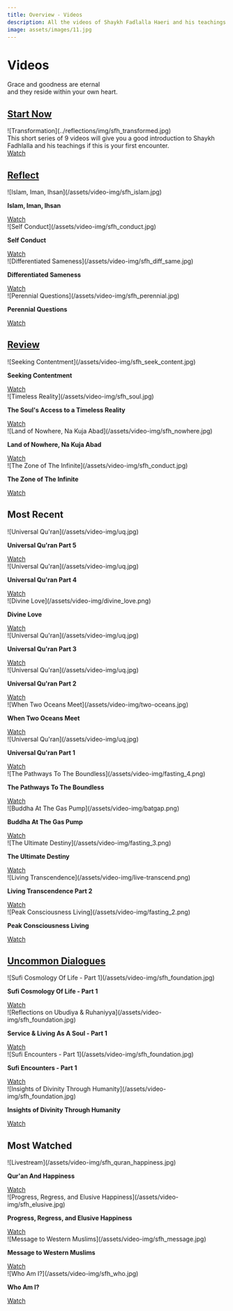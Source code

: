 ```yaml
---
title: Overview - Videos
description: All the videos of Shaykh Fadlalla Haeri and his teachings on Islam, Sufism, the Qur'an and universal indications for awakening. A treasure trove of recorded knowledge.
image: assets/images/11.jpg
---
```


# Videos

<div class="callout">
Grace and goodness are eternal <br/>and they reside within your own heart.
</div>

## [Start Now](./start-now)

<div markdown="1" class="card article sidebar center">

<div markdown="2" class="article-image">
![Transformation](../reflections/img/sfh_transformed.jpg)
</div>

<div markdown="3" class="article-para">
This short series of 9 videos will give you a good introduction to Shaykh Fadhlalla and his teachings if this is your first encounter.
</div>

<div markdown="3" class="article-link">
<a target="_blank" href="https://www.youtube.com/watch?v=XOBffhHNlpc&list=PL-Swj8fEF85K-au1Gawvi118nW6j9qCh2">Watch</a>
</div>

</div>

## [Reflect](./reflect)

<div markdown="1" class="card video sidebar center gemoji center-content">

<div markdown="2" class="video-image">
![Islam, Iman, Ihsan](/assets/video-img/sfh_islam.jpg)
</div>

**Islam, Iman, Ihsan**

<div markdown="3" class="video-link">
<a target="_blank" href="https://www.youtube.com/watch?v=R503LTlwdV0&list=PLzFr0xRIkb3gVfjRtai2-XBlvWVprgHqP&index=20&t=0s">Watch</a>
</div>

</div>

<div markdown="1" class="card video sidebar center gemoji center-content">

<div markdown="2" class="video-image">
![Self Conduct](/assets/video-img/sfh_conduct.jpg)
</div>

**Self Conduct**

<div markdown="3" class="video-link">
<a target="_blank" href="https://youtu.be/_n9bjtTLbFQ">Watch</a>
</div>

</div>

<div markdown="1" class="card video sidebar center gemoji center-content">

<div markdown="2" class="video-image">
![Differentiated Sameness](/assets/video-img/sfh_diff_same.jpg)
</div>

**Differentiated Sameness**

<div markdown="3" class="video-link">
<a target="_blank" href="https://www.youtube.com/watch?v=y4HG4jDJYlU">Watch</a>
</div>

</div>

<div markdown="1" class="card video sidebar center gemoji center-content">

<div markdown="2" class="video-image">
![Perennial Questions](/assets/video-img/sfh_perennial.jpg)
</div>

**Perennial Questions**

<div markdown="3" class="video-link">
<a target="_blank" href="https://www.youtube.com/watch?v=I2bEoGUt4uk">Watch</a>
</div>

</div>

## [Review](./review)

<div markdown="1" class="card video sidebar center gemoji center-content">

<div markdown="2" class="video-image">
![Seeking Contentment](/assets/video-img/sfh_seek_content.jpg)
</div>

**Seeking Contentment**

<div markdown="3" class="video-link">
<a target="_blank" href="https://www.youtube.com/watch?v=TQ46eibAy6o">Watch</a>
</div>

</div>

<div markdown="1" class="card video sidebar center gemoji center-content">

<div markdown="2" class="video-image">
![Timeless Reality](/assets/video-img/sfh_soul.jpg)
</div>

**The Soul's Access to a Timeless Reality**

<div markdown="3" class="video-link">
<a target="_blank" href="https://www.youtube.com/watch?v=wmej6TkM25Y">Watch</a>
</div>

</div>

<div markdown="1" class="card video sidebar center gemoji center-content">

<div markdown="2" class="video-image">
![Land of Nowhere, Na Kuja Abad](/assets/video-img/sfh_nowhere.jpg)
</div>

**Land of Nowhere, Na Kuja Abad**

<div markdown="3" class="video-link">
<a target="_blank" href="https://www.youtube.com/watch?v=l_LPV9-y5jk&list=PLzFr0xRIkb3gVfjRtai2-XBlvWVprgHqP&index=46&t=0s">Watch</a>
</div>

</div>

<div markdown="1" class="card video sidebar center gemoji center-content">

<div markdown="2" class="video-image">
![The Zone of The Infinite](/assets/video-img/sfh_conduct.jpg)
</div>

**The Zone of The Infinite**

<div markdown="3" class="video-link">
<a target="_blank" href="https://www.youtube.com/watch?v=ZLb8X31B_PY">Watch</a>
</div>

</div>

## Most Recent

<div markdown="1" class="card video sidebar center gemoji center-content">

<div markdown="2" class="video-image">
![Universal Qu'ran](/assets/video-img/uq.jpg)
</div>

**Universal Qu'ran Part 5**

<div markdown="3" class="video-link">
<a href="https://youtu.be/IT3vmzIaPHk" target="_blank" rel="noopener noreferrer">Watch</a>
</div>

</div>

<div markdown="1" class="card video sidebar center gemoji center-content">

<div markdown="2" class="video-image">
![Universal Qu'ran](/assets/video-img/uq.jpg)
</div>

**Universal Qu'ran Part 4**

<div markdown="3" class="video-link">
<a href="https://youtu.be/pC0v6ymlcJI" target="_blank" rel="noopener noreferrer">Watch</a>
</div>

</div>

<div markdown="1" class="card video sidebar center gemoji center-content">

<div markdown="2" class="video-image">
![Divine Love](/assets/video-img/divine_love.png)
</div>

**Divine Love**

<div markdown="3" class="video-link">
<a href="https://youtu.be/wPDt0Fk4-nw" target="_blank" rel="noopener noreferrer">Watch</a>
</div>

</div>

<div markdown="1" class="card video sidebar center gemoji center-content">

<div markdown="2" class="video-image">
![Universal Qu'ran](/assets/video-img/uq.jpg)
</div>

**Universal Qu'ran Part 3**

<div markdown="3" class="video-link">
<a href="https://youtu.be/ybWUDWe8pso" target="_blank" rel="noopener noreferrer">Watch</a>
</div>

</div>

<div markdown="1" class="card video sidebar center gemoji center-content">

<div markdown="2" class="video-image">
![Universal Qu'ran](/assets/video-img/uq.jpg)
</div>

**Universal Qu'ran Part 2**

<div markdown="3" class="video-link">
<a href="https://youtu.be/np9bvFWqVnU" target="_blank" rel="noopener noreferrer">Watch</a>
</div>

</div>

<div markdown="1" class="card video sidebar center gemoji center-content">

<div markdown="2" class="video-image">
![When Two Oceans Meet](/assets/video-img/two-oceans.jpg)
</div>

**When Two Oceans Meet**

<div markdown="3" class="video-link">
<a href="https://youtu.be/QsDGX3LIRp0" target="_blank" rel="noopener noreferrer">Watch</a>
</div>

</div>

<div markdown="1" class="card video sidebar center gemoji center-content">

<div markdown="2" class="video-image">
![Universal Qu'ran](/assets/video-img/uq.jpg)
</div>

**Universal Qu'ran Part 1**

<div markdown="3" class="video-link">
<a href="https://youtu.be/FnLUqkqlHRI" target="_blank" rel="noopener noreferrer">Watch</a>
</div>

</div>

<div markdown="1" class="card video sidebar center gemoji center-content">

<div markdown="2" class="video-image">
![The Pathways To The Boundless](/assets/video-img/fasting_4.png)
</div>

**The Pathways To The Boundless**

<div markdown="3" class="video-link">
<a href="https://youtu.be/w8y6XYxvSdU" target="_blank" rel="noopener noreferrer">Watch</a>
</div>

</div>

<div markdown="1" class="card video sidebar center gemoji center-content">

<div markdown="2" class="video-image">
![Buddha At The Gas Pump](/assets/video-img/batgap.png)
</div>

**Buddha At The Gas Pump**

<div markdown="3" class="video-link">
<a href="https://www.youtube.com/watch?v=7DqJ1g2qp_M" target="_blank" rel="noopener noreferrer">Watch</a>
</div>

</div>

<div markdown="1" class="card video sidebar center gemoji center-content">

<div markdown="2" class="video-image">
![The Ultimate Destiny](/assets/video-img/fasting_3.png)
</div>

**The Ultimate Destiny**

<div markdown="3" class="video-link">
<a href="https://youtu.be/PMhqc857mbg" target="_blank" rel="noopener noreferrer">Watch</a>
</div>

</div>

<div markdown="1" class="card video sidebar center gemoji center-content">

<div markdown="2" class="video-image">
![Living Transcendence](/assets/video-img/live-transcend.png)
</div>

**Living Transcendence Part 2**

<div markdown="3" class="video-link">
<a href="https://youtu.be/o33FuXxHdbA" target="_blank" rel="noopener noreferrer">Watch</a>
</div>

</div>

<div markdown="1" class="card video sidebar center gemoji center-content">

<div markdown="2" class="video-image">
![Peak Consciousness Living](/assets/video-img/fasting_2.png)
</div>

**Peak Consciousness Living**

<div markdown="3" class="video-link">
<a href="https://www.youtube.com/watch?v=KwVB3j5c6mk" target="_blank" rel="noopener noreferrer">Watch</a>
</div>

</div>

<div markdown="1" class="clear"></div>

## [Uncommon Dialogues](./uncommon-dialogues)

<div markdown="1" class="card video sidebar center gemoji center-content">

<div markdown="2" class="video-image">
![Sufi Cosmology Of Life - Part 1](/assets/video-img/sfh_foundation.jpg)
</div>

**Sufi Cosmology Of Life - Part 1**

<div markdown="3" class="video-link">
<a target="_blank" href="https://www.youtube.com/watch?v=vRfT9Om4nXc">Watch</a>
</div>

</div>

<div markdown="1" class="card video sidebar center gemoji center-content">

<div markdown="2" class="video-image">
![Reflections on Ubudiya & Ruhaniyya](/assets/video-img/sfh_foundation.jpg)
</div>

**Service & Living As A Soul - Part 1**

<div markdown="3" class="video-link">
<a target="_blank" href="https://www.youtube.com/watch?v=Q_TF_U8jKX8">Watch</a>
</div>

</div>

<div markdown="1" class="card video sidebar center gemoji center-content">

<div markdown="2" class="video-image">
![Sufi Encounters - Part 1](/assets/video-img/sfh_foundation.jpg)
</div>

**Sufi Encounters - Part 1**

<div markdown="3" class="video-link">
<a target="_blank" href="https://www.youtube.com/watch?v=b10fYAx4qD4">Watch</a>
</div>

</div>

<div markdown="1" class="card video sidebar center gemoji center-content">

<div markdown="2" class="video-image">
![Insights of Divinity Through Humanity](/assets/video-img/sfh_foundation.jpg)
</div>

**Insights of Divinity Through Humanity**

<div markdown="3" class="video-link">
<a target="_blank" href="https://www.youtube.com/watch?v=mEDEk0Pjato">Watch</a>
</div>

</div>

<div markdown="1" class="clear"></div>

## Most Watched

<div markdown="1" class="card video sidebar center gemoji center-content">

<div markdown="2" class="video-image">
![Livestream](/assets/video-img/sfh_quran_happiness.jpg)
</div>

**Qur'an And Happiness**

<div markdown="3" class="video-link">
<a target="_blank" href="https://www.youtube.com/watch?v=AIg461OIlB8">Watch</a>
</div>

</div>

<div markdown="1" class="card video sidebar center gemoji center-content">

<div markdown="2" class="video-image">
![Progress, Regress, and Elusive Happiness](/assets/video-img/sfh_elusive.jpg)
</div>

**Progress, Regress, and Elusive Happiness**

<div markdown="3" class="video-link">
<a target="_blank" href="https://www.youtube.com/watch?v=jWWo3BCLhhg">Watch</a>
</div>

</div>

<div markdown="1" class="card video sidebar center gemoji center-content">

<div markdown="2" class="video-image">
![Message to Western Muslims](/assets/video-img/sfh_message.jpg)
</div>

**Message to Western Muslims**

<div markdown="3" class="video-link">
<a target="_blank" href="https://www.youtube.com/watch?v=FWANw9AddMc">Watch</a>
</div>

</div>

<div markdown="1" class="card video sidebar center gemoji center-content">

<div markdown="2" class="video-image">
![Who Am I?](/assets/video-img/sfh_who.jpg)
</div>

**Who Am I?**

<div markdown="3" class="video-link">
<a target="_blank" href="https://www.youtube.com/watch?v=Z5Ptnhr96v4&list=PLzFr0xRIkb3gVfjRtai2-XBlvWVprgHqP&index=55&t=0s">Watch</a>
</div>

</div>
